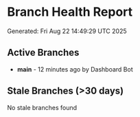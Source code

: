 # Branch Health Report
Generated: Fri Aug 22 14:49:29 UTC 2025

## Active Branches
- **main** - 12 minutes ago by Dashboard Bot

## Stale Branches (>30 days)
No stale branches found
